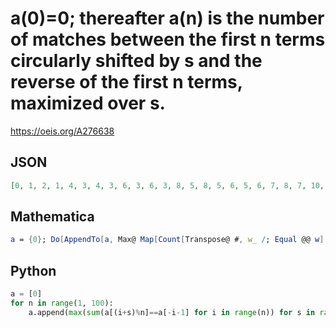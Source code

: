 # a\(0\)\=0; thereafter a\(n\) is the number of matches between the first n terms circularly shifted by s and the reverse of the first n terms, maximized over s\.
https://oeis.org/A276638
## JSON
```JSON
[0, 1, 2, 1, 4, 3, 4, 3, 6, 3, 6, 3, 8, 5, 8, 5, 6, 5, 6, 7, 8, 7, 10, 7, 8, 7, 12, 7, 12, 7, 12, 7, 12, 7, 14, 9, 14, 9, 14, 9, 14, 9, 14, 9, 14, 11, 16, 11, 14, 11, 16, 11, 18, 11, 16, 11, 16, 11, 16, 11, 20, 13, 16, 13, 18, 13, 16, 13, 18, 13, 18, 13, 18]
```
## Mathematica
```Mathematica
a = {0}; Do[AppendTo[a, Max@ Map[Count[Transpose@ #, w_ /; Equal @@ w] &, Array[{RotateLeft[a, #], Reverse@ a} &, n]]], {n, 72}]; a (* _Michael De Vlieger_, Sep 13 2016 *)
```
## Python
```Python
a = [0]
for n in range(1, 100):
    a.append(max(sum(a[(i+s)%n]==a[-i-1] for i in range(n)) for s in range(n)))
```
